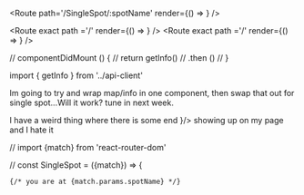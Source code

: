 <Route path='/SingleSpot/:spotName' render={() => <SingleSpot activeSpot={this.state.activeSpot} />} />

 <Route exact path ='/' render={() => <Info activeSpot={this.state.activeSpot}/> } />
 <Route exact path ='/' render={() => <Map showSpotInfo={this.showSpotInfo}/> } />

   // componentDidMount () {
  //   return getInfo()
  //     .then ()
  // }

  import { getInfo } from '../api-client'

  Im going to try and wrap map/info in one component, then swap that out for single spot...Will it work? tune in next week.

  I have a weird thing where there is some end }/> showing up on my page and I hate it

   
   // import {match} from 'react-router-dom'

// const SingleSpot = ({match}) => {
   
   
    {/* you are at {match.params.spotName} */}